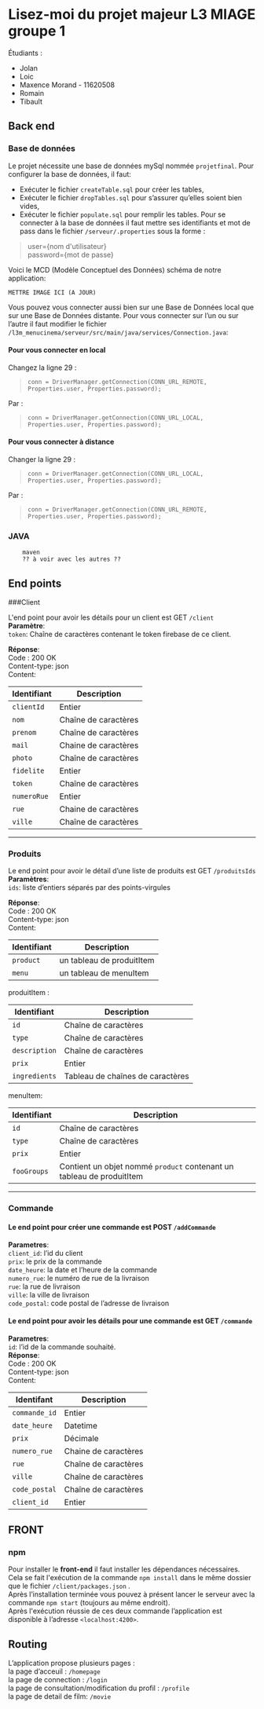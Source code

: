 # Lisez-moi du projet majeur L3 MIAGE groupe 1
Étudiants :
- Jolan
- Loic
- Maxence Morand - 11620508
- Romain
- Tibault

## Back end

### Base de données
Le projet nécessite une base de données mySql nommée `projetfinal`.
Pour configurer la base de données, il faut:
- Exécuter le fichier `createTable.sql` pour créer les tables,
- Exécuter le fichier `dropTables.sql` pour s’assurer qu’elles soient bien vides,
- Exécuter le fichier `populate.sql` pour remplir les tables.
Pour se connecter à la base de données il faut mettre ses identifiants et mot de pass dans le fichier `/serveur/.properties` sous la forme :

> user={nom d'utilisateur}  
password={mot de passe}
    
Voici le MCD (Modèle Conceptuel des Données) schéma de notre application:

    METTRE IMAGE ICI (A JOUR)

Vous pouvez vous connecter aussi bien sur une Base de Données local que sur une Base de Données distante.
Pour vous connecter sur l’un ou sur l’autre il faut modifier le fichier `/l3m_menucinema/serveur/src/main/java/services/Connection.java`:  

#### Pour vous connecter en local
Changez la ligne 29 : 
> `conn = DriverManager.getConnection(CONN_URL_REMOTE, Properties.user, Properties.password);`  
  
Par :  
> `conn = DriverManager.getConnection(CONN_URL_LOCAL, Properties.user, Properties.password);`  
  
#### Pour vous connecter à distance  
Changer la ligne 29 :   
> `conn = DriverManager.getConnection(CONN_URL_LOCAL, Properties.user, Properties.password);`  
  
Par :  
> `conn = DriverManager.getConnection(CONN_URL_REMOTE, Properties.user, Properties.password);`  
  
  
  
  
### JAVA  
        maven  
        ?? à voir avec les autres ??  
## End points
###Client  

L'end point pour avoir les détails pour un client est  GET `/client`    
**Paramètre**:  
`token`: Chaîne de caractères contenant le token firebase de ce client.    

**Réponse**:     
Code : 200 OK    
Content-type: json    
Content:    

Identifiant | Description    
|---|---|    
`clientId`| Entier  
`nom`| Chaîne de caractères  
`prenom`| Chaîne de caractères  
`mail`| Chaine de caractères  
`photo`| Chaîne de caractères  
`fidelite`| Entier  
`token`| Chaîne de caractères  
`numeroRue`| Entier  
`rue`| Chaine de caractères  
`ville`| Chaîne de caractères  


  ----------------
### Produits

Le end point pour avoir le détail d’une liste de produits est GET `/produitsIds`  
**Paramètres**:  
`ids`: liste d’entiers séparés par des points-virgules  

**Réponse**:   
Code : 200 OK  
Content-type: json  
Content:  

Identifiant | Description  
|------------|----------------|  
`product`| un tableau de produitItem  
`menu`| un tableau de menuItem  
  
produitItem :   

Identifiant | Description  
|------------|----------------|  
`id`|Chaîne de caractères  
`type`|Chaîne de caractères  
`description`| Chaîne de caractères  
`prix`| Entier  
`ingredients`| Tableau de chaînes de caractères  
  
menuItem:   

Identifiant | Description  
|------------|----------------|  
`id`|Chaîne de caractères  
`type`|Chaîne de caractères  
`prix`| Entier  
`fooGroups`| Contient un objet nommé `product` contenant un tableau de produitItem  
  
  ----------------
### Commande  
 
#### Le end point pour créer une commande est POST `/addCommande`  
**Parametres**:  
`client_id`: l’id du client  
`prix`: le prix de la commande  
`date_heure`: la date et l’heure de la commande  
`numero_rue`: le numéro de rue de la livraison  
`rue`: la rue de livraison  
`ville`: la ville de livraison  
`code_postal`: code postal de l’adresse de livraison  
  
#### Le end point pour avoir les détails pour une commande est  GET `/commande`  
**Parametres**:  
`id`: l’id de la commande souhaité.  
**Réponse**:   
Code : 200 OK  
Content-type: json  
Content:  

Identifant | Description  
|------------|----------------|  
`commande_id`| Entier  
`date_heure`| Datetime  
`prix`| Décimale   
`numero_rue`| Chaine de caractères  
`rue`| Chaîne de caractères  
`ville`| Chaîne de caractères  
`code_postal`| Chaîne de caractères  
`client_id`| Entier  

## FRONT
### npm
Pour installer le **front-end** il faut installer les dépendances nécessaires. Cela se fait l'exécution de la commande `npm install` dans le même dossier que le fichier `/client/packages.json` .  
Après l’installation terminée vous pouvez à présent lancer le serveur avec la commande `npm start` (toujours au même endroit).  
Après l'exécution réussie de ces deux commande l’application est disponible à l’adresse `<localhost:4200>`.  
## Routing  
L’application propose plusieurs pages :  
la page d’acceuil : `/homepage`  
la page de connection : `/login`  
la page de consultation/modification du profil : `/profile`  
la page de detail de film: `/movie`  
